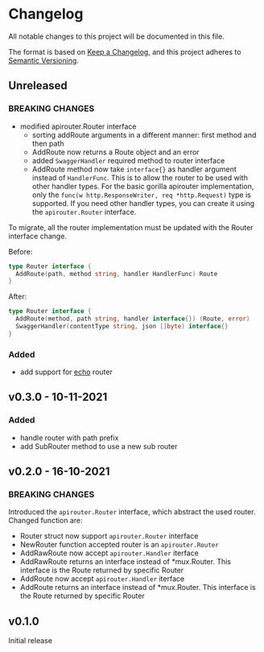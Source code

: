 # Changelog

All notable changes to this project will be documented in this file.

The format is based on [Keep a Changelog](https://keepachangelog.com/en/1.0.0/),
and this project adheres to [Semantic Versioning](https://semver.org/spec/v2.0.0.html).

## Unreleased

### BREAKING CHANGES

- modified apirouter.Router interface
  - sorting addRoute arguments in a different manner: first method and then path
  - AddRoute now returns a Route object and an error
  - added `SwaggerHandler` required method to router interface
  - AddRoute method now take `interface{}` as handler argument instead of `HandlerFunc`. This is to allow the router to be used with other handler types. For the basic gorilla apirouter implementation, only the `func(w http.ResponseWriter, req *http.Request)` type is supported. If you need other handler types, you can create it using the `apirouter.Router` interface.

To migrate, all the router implementation must be updated with the Router interface change.

Before:

```go
type Router interface {
  AddRoute(path, method string, handler HandlerFunc) Route
}
```

After:

```go
type Router interface {
  AddRoute(method, path string, handler interface{}) (Route, error)
  SwaggerHandler(contentType string, json []byte) interface{}
}
```

### Added

- add support for [echo](https://echo.labstack.com/) router


## v0.3.0 - 10-11-2021

### Added

- handle router with path prefix
- add SubRouter method to use a new sub router

## v0.2.0 - 16-10-2021

### BREAKING CHANGES

Introduced the `apirouter.Router` interface, which abstract the used router.
Changed function are:

- Router struct now support `apirouter.Router` interface
- NewRouter function accepted router is an `apirouter.Router`
- AddRawRoute now accept `apirouter.Handler` iterface
- AddRawRoute returns an interface instead of *mux.Router. This interface is the Route returned by specific Router
- AddRoute now accept `apirouter.Handler` iterface
- AddRoute returns an interface instead of *mux.Router. This interface is the Route returned by specific Router

## v0.1.0

Initial release
